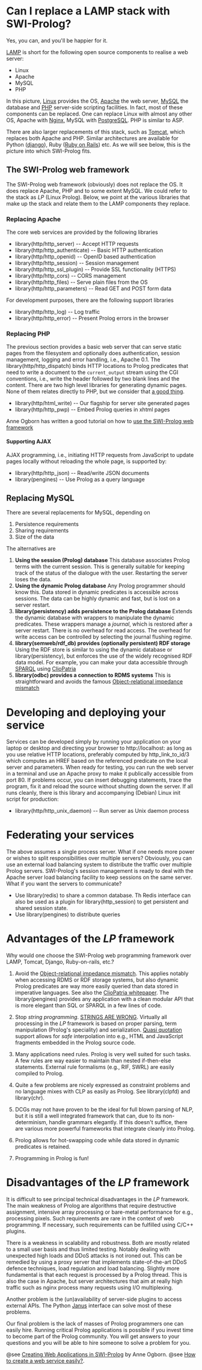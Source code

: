 # Can I replace a LAMP stack with SWI-Prolog?

Yes, you can, and you'll be happier for it.

[LAMP](http://en.wikipedia.org/wiki/LAMP_%28software_bundle%29) is short
for the following open source components to realise a web server:

  - Linux
  - Apache
  - MySQL
  - PHP

In this picture, [Linux](http://www.linux.org/) provides the OS,
[Apache](http://httpd.apache.org/) the web server,
[MySQL](http://www.mysql.com/) the database and [PHP](http://php.net/)
server-side scripting facilities. In fact, most of these components can
be replaced. One can replace Linux with almost any other OS, Apache with
[Nginx](http://nginx.com/), MySQL with
[PostgreSQL](http://www.postgresql.org/). PHP is similar to ASP.

There are also larger replacements of this stack, such as
[Tomcat](http://tomcat.apache.org/), which replaces both Apache and PHP.
Similar architectures are available for Python
([django](https://www.djangoproject.com/)), Ruby ([Ruby on
Rails](http://rubyonrails.org/)) etc. As we will see below, this is the
picture into which SWI-Prolog fits.

## The SWI-Prolog web framework

The SWI-Prolog web framework (obviously) does not replace the OS. It
does replace Apache, PHP and to some extent MySQL. We could refer to the
stack as _LP_ (Linux Prolog). Below, we point at the various libraries
that make up the stack and relate them to the LAMP components they
replace.

### Replacing Apache

The core web services are provided by the following libraries

  - library(http/http_server)       -- Accept HTTP requests
  - library(http/http_authenticate) -- Basic HTTP authentication
  - library(http/http_openid)       -- OpenID based authentication
  - library(http/http_session)      -- Session management
  - library(http/http_ssl_plugin)   -- Provide SSL functionality (HTTPS)
  - library(http/http_cors)         -- CORS management
  - library(http/http_files)		-- Serve plain files from the OS
  - library(http/http_parameters)   -- Read GET and POST form data

For development purposes, there are the following support libraries

  - library(http/http_log)			-- Log traffic
  - library(http/http_error)        -- Present Prolog errors in the browser

### Replacing PHP

The previous section provides a basic web server that can serve static
pages from the filesystem and optionally does authentication, session
management, logging and error handling, i.e., Apache 0.1. The
library(http/http_dispatch) binds HTTP locations to Prolog predicates
that need to write a document to the `current_output` stream using the
CGI conventions, i.e., write the header followed by two blank lines and
the content. There are two high level libraries for generating dynamic
pages. None of them relates directly to PHP, but we consider that [a
good
thing](http://www.codinghorror.com/blog/2012/06/the-php-singularity.html).

  - library(http/html_write)        -- Our flagship for server site generated pages
  - library(http/http_pwp)			-- Embed Prolog queries in xhtml pages

Anne Ogborn has written a good tutorial on how to [use the SWI-Prolog
web
framework](https://github.com/Anniepoo/swiplwebtut/blob/master/web.adoc)

#### Supporting AJAX

AJAX programming, i.e., initiating HTTP requests from JavaScript to
update pages locally without reloading the whole page, is supported by:

  - library(http/http_json)		-- Read/write JSON documents
  - library(pengines)			-- Use Prolog as a query language

## Replacing MySQL

There are several replacements for MySQL, depending on

  1. Persistence requirements
  2. Sharing requirements
  3. Size of the data

The alternatives are

  1. __Using the session (Prolog) database__ This database associates
     Prolog terms with the current session.  This is generally suitable
     for keeping track of the status of the dialogue with the user.
     Restarting the server loses the data.
  2. __Using the dynamic Prolog database__
     Any Prolog programmer should know this.  Data stored in dynamic
     predicates is accessible across sessions.  The data can be
     highly dynamic and fast, but is lost on a server restart.
  3. __library(persistency) adds persistence to the Prolog database__
     Extends the dynamic database with wrappers to manipulate
     the dynamic predicates.  These wrappers manage a _journal_,
     which is restored after a server restart.  There is no overhead
     for read access.  The overhead for write access can be controlled
     by selecting the journal flushing regime.
  4. __library(semweb/rdf_db) provides (optionally persistent) RDF storage__
     Using the RDF store is similar to using the dynamic database or
     library(persistency), but enforces the use of the widely
     recognised RDF data model.  For example, you can make
     your data accessible through [SPARQL](http://www.w3.org/TR/sparql11-query/)
     using [ClioPatria](http://cliopatria.www.swi-prolog/)
  5. __library(odbc) provides a connection to RDMS systems__
     This is straightforward and avoids the famous [Object-relational
     impedance mismatch](http://en.wikipedia.org/wiki/Object-relational_impedance_mismatch)

# Developing and deploying your service

Services can be developed simply by running your application on your
laptop or desktop and directing your browser to http://localhost:<port>
as long as you use relative HTTP locations, preferably computed by
http_link_to_id/3 which computes an HREF based on the referenced
predicate on the local server and parameters. When ready for testing,
you can run the web server in a terminal and use an Apache proxy to make
it publically accessible from port 80. If problems occur, you can insert
debugging statements, trace the program, fix it and reload the source
without shutting down the server.  If all runs cleanly, there is this
library and accompanying (Debian) Linux init script for production:

  - library(http/http_unix_daemon) -- Run server as Unix daemon process

# Federating your services

The above assumes a single process server. What if one needs more power
or wishes to split responsibilities over multiple servers? Obviously,
you can use an external load balancing system to distribute the traffic
over multiple Prolog servers.  SWI-Prolog's session management is ready
to deal with the Apache server load balancing facility to keep sessions
on the same server.  What if you want the servers to communicate?

  - Use library(redis) to share a common database.  Th Redis interface
    can also be used as a plugin for library(http_session) to get
	persistent and shared session state.
  - Use library(pengines) to distribute queries

# Advantages of the _LP_ framework

Why would one choose the SWI-Prolog web programming framework over
LAMP, Tomcat, Django, Ruby-on-rails, etc.?

  1. Avoid the [Object-relational impedance
     mismatch](http://en.wikipedia.org/wiki/Object-relational_impedance_mismatch).
     This applies notably when accessing RDMS or RDF storage systems,
     but also dynamic Prolog predicates are way more easily queried than
     data stored in imperative languages. See also the [ClioPatria
     whitepaper](http://cliopatria.swi-prolog.org/help/whitepaper.md).
     The library(pengines) provides any application with a clean
     modular API that is more elegant than SQL or SPARQL in a few lines
     of code.

  2. Stop _string programming_. [STRINGS ARE
     WRONG](http://www.cs.otago.ac.nz/staffpriv/ok/pllib.htm#strs).
     Virtually all processing in the _LP_ framework is based on proper
     parsing, term manipulation (Prolog's speciality) and serialization.
     [Quasi
     quotation](http://www.swi-prolog.org/pldoc/man?section=quasiquotations)
     support allows for _safe_ interpolation into e.g., HTML and
     JavaScript fragments embedded in the Prolog source code.

  3. Many applications need rules.  Prolog is very well suited for
     such tasks. A few rules are way easier to maintain than nested
     if-then-else statements.  External rule formalisms (e.g., RIF,
     SWRL) are easily compiled to Prolog.

  4. Quite a few problems are nicely expressed as constraint problems
     and no language mixes with CLP as easily as Prolog.  See
     library(clpfd) and library(chr).

  5. DCGs may not have proven to be the ideal for full blown parsing of
     NLP, but it is still a well integrated framework that can, due to
     its non-determinism, handle grammars elegantly.  If this doesn't
     suffice, there are various more powerful frameworks that integrate
     cleanly into Prolog.

  6. Prolog allows for hot-swapping code while data stored in dynamic
     predicates is retained.

  7. Programming in Prolog is fun!


# Disadvantages of the _LP_ framework

It is difficult to see principal technical disadvantages in the _LP_
framework. The main weakness of Prolog are algorithms that require
destructive assignment, intensive array processing or bare-metal
performance for e.g., processing pixels. Such requirements are rare in
the context of web programming. If necessary, such requirements can be
fulfilled using C/C++ plugins.

There is a weakness in scalability and robustness. Both are mostly
related to a small user basis and thus limited testing. Notably dealing
with unexpected high loads and DDoS attacks is not ironed out. This can
be remedied by using a proxy server that implements state-of-the-art
DDoS defence techniques, load regulation and load balancing. Slightly
more fundamental is that each request is processed by a Prolog thread.
This is also the case in Apache, but server architectures that aim at
really high traffic such as nginx process many requests using I/O
multiplexing.

Another problem is the (un)availability of server-side plugins to access
external APIs.  The Python [Janus](<pkg:janus>) interface can solve most
of these problems.

Our final problem is the lack of masses of Prolog programmers one can
easily hire. Running critical Prolog applications is possible if you
invest time to become part of the Prolog community. You will get answers
to your questions and you will be able to hire someone to solve a
problem for you.


@see [Creating Web Applications in
SWI-Prolog](https://github.com/Anniepoo/swiplwebtut/blob/master/web.adoc) by
Anne Ogborn.
@see [How to create a web service easily?](</howto/http/>).
